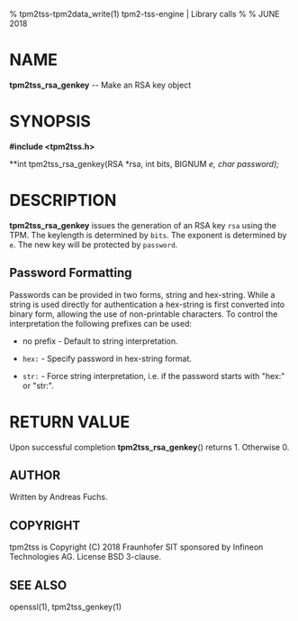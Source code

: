 % tpm2tss-tpm2data_write(1) tpm2-tss-engine | Library calls
%
% JUNE 2018

# NAME
**tpm2tss_rsa_genkey** -- Make an RSA key object

# SYNOPSIS

**#include <tpm2tss.h>**

**int tpm2tss_rsa_genkey(RSA *rsa, int bits, BIGNUM *e, char *password);**

# DESCRIPTION

**tpm2tss_rsa_genkey** issues the generation of an RSA key `rsa` using the TPM.
The keylength is determined by `bits`. The exponent is determined by `e`.
The new key will be protected by `password`.

## Password Formatting

Passwords can be provided in two forms, string and hex-string. While a string is used
directly for authentication a hex-string is first converted into binary form, allowing the use
of non-printable characters. To control the interpretation the following prefixes can be used:

* no prefix - Default to string interpretation.

* `hex:` - Specify password in hex-string format.

* `str:` - Force string interpretation, i.e. if the password starts with "hex:" or "str:".

# RETURN VALUE

Upon successful completion **tpm2tss_rsa_genkey**() returns 1. Otherwise 0.

## AUTHOR

Written by Andreas Fuchs.

## COPYRIGHT

tpm2tss is Copyright (C) 2018 Fraunhofer SIT sponsored by Infineon
Technologies AG. License BSD 3-clause.

## SEE ALSO

openssl(1), tpm2tss_genkey(1)

